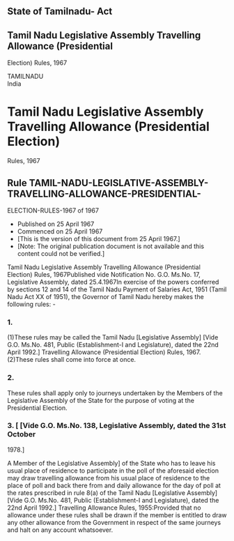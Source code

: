 ## State of Tamilnadu- Act

## Tamil Nadu Legislative Assembly Travelling Allowance (Presidential
Election) Rules, 1967

TAMILNADU  
India

# Tamil Nadu Legislative Assembly Travelling Allowance (Presidential Election)
Rules, 1967

## Rule TAMIL-NADU-LEGISLATIVE-ASSEMBLY-TRAVELLING-ALLOWANCE-PRESIDENTIAL-
ELECTION-RULES-1967 of 1967

  * Published on 25 April 1967 
  * Commenced on 25 April 1967 
  * [This is the version of this document from 25 April 1967.] 
  * [Note: The original publication document is not available and this content could not be verified.] 

Tamil Nadu Legislative Assembly Travelling Allowance (Presidential Election)
Rules, 1967Published vide Notification No. G.O. Ms.No. 17, Legislative
Assembly, dated 25.4.1967In exercise of the powers conferred by sections 12
and 14 of the Tamil Nadu Payment of Salaries Act, 1951 (Tamil Nadu Act XX of
1951), the Governor of Tamil Nadu hereby makes the following rules: -

### 1.

(1)These rules may be called the Tamil Nadu [Legislative Assembly] [Vide G.O.
Ms.No. 481, Public (Establishment-I and Legislature), dated the 22nd April
1992.] Travelling Allowance (Presidential Election) Rules, 1967.(2)These rules
shall come into force at once.

### 2.

These rules shall apply only to journeys undertaken by the Members of the
Legislative Assembly of the State for the purpose of voting at the
Presidential Election.

### 3. [ [Vide G.O. Ms.No. 138, Legislative Assembly, dated the 31st October
1978.]

A Member of the Legislative Assembly] of the State who has to leave his usual
place of residence to participate in the poll of the aforesaid election may
draw travelling allowance from his usual place of residence to the place of
poll and back there from and daily allowance for the day of poll at the rates
prescribed in rule 8(a) of the Tamil Nadu [Legislative Assembly] [Vide G.O.
Ms.No. 481, Public (Establishment-I and Legislature), dated the 22nd April
1992.] Travelling Allowance Rules, 1955:Provided that no allowance under these
rules shall be drawn if the member is entitled to draw any other allowance
from the Government in respect of the same journeys and halt on any account
whatsoever.

